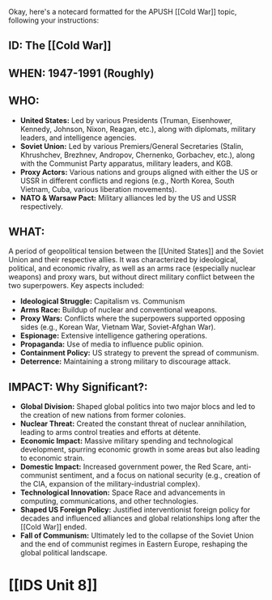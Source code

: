 Okay, here's a notecard formatted for the APUSH [[Cold War]] topic, following your instructions:

## ID: The [[Cold War]] 
## WHEN: 1947-1991 (Roughly)

## WHO:

*   **United States:** Led by various Presidents (Truman, Eisenhower, Kennedy, Johnson, Nixon, Reagan, etc.), along with diplomats, military leaders, and intelligence agencies.
*   **Soviet Union:** Led by various Premiers/General Secretaries (Stalin, Khrushchev, Brezhnev, Andropov, Chernenko, Gorbachev, etc.), along with the Communist Party apparatus, military leaders, and KGB.
*   **Proxy Actors:** Various nations and groups aligned with either the US or USSR in different conflicts and regions (e.g., North Korea, South Vietnam, Cuba, various liberation movements).
*   **NATO & Warsaw Pact:** Military alliances led by the US and USSR respectively.

## WHAT:

A period of geopolitical tension between the [[United States]] and the Soviet Union and their respective allies. It was characterized by ideological, political, and economic rivalry, as well as an arms race (especially nuclear weapons) and proxy wars, but without direct military conflict between the two superpowers. Key aspects included:

*   **Ideological Struggle:**  Capitalism vs. Communism
*   **Arms Race:** Buildup of nuclear and conventional weapons.
*   **Proxy Wars:**  Conflicts where the superpowers supported opposing sides (e.g., Korean War, Vietnam War, Soviet-Afghan War).
*   **Espionage:**  Extensive intelligence gathering operations.
*   **Propaganda:**  Use of media to influence public opinion.
*   **Containment Policy:**  US strategy to prevent the spread of communism.
*   **Deterrence:**  Maintaining a strong military to discourage attack.

## IMPACT: Why Significant?:

*   **Global Division:** Shaped global politics into two major blocs and led to the creation of new nations from former colonies.
*   **Nuclear Threat:** Created the constant threat of nuclear annihilation, leading to arms control treaties and efforts at détente.
*   **Economic Impact:**  Massive military spending and technological development, spurring economic growth in some areas but also leading to economic strain.
*   **Domestic Impact:**  Increased government power, the Red Scare, anti-communist sentiment, and a focus on national security (e.g., creation of the CIA, expansion of the military-industrial complex).
*   **Technological Innovation:**  Space Race and advancements in computing, communications, and other technologies.
*   **Shaped US Foreign Policy:**  Justified interventionist foreign policy for decades and influenced alliances and global relationships long after the [[Cold War]] ended.
*   **Fall of Communism:** Ultimately led to the collapse of the Soviet Union and the end of communist regimes in Eastern Europe, reshaping the global political landscape.

# [[IDS Unit 8]]